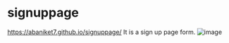 # signuppage
https://abaniket7.github.io/signuppage/
It is a sign up page form.
![image](https://github.com/abaniket7/signuppage/assets/131402530/fb205d54-e9f1-421e-addd-fd3159f52dc7)
